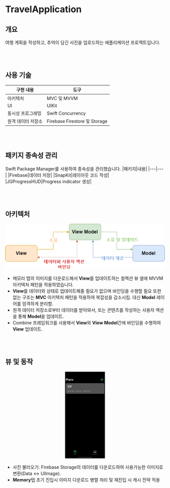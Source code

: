 # TravelApplication

## 개요
여행 계획을 작성하고, 추억이 담긴 사진을 업로드하는 애플리케이션 프로젝트입니다.


<br></br>
## 사용 기술
|구현 내용|도구|
|---|---|
|아키텍처|MVC 및 MVVM|
|UI|UIKit|
|동시성 프로그래밍|Swift Concurrency|
|원격 데이터 저장소|Firebase Firestore 및 Storage|



<br></br>
## 패키지 종속성 관리
Swift Package Manager를 사용하여 종속성을 관리했습니다.
|패키지|내용|
|---|---|
|Firebase|데이터 저장|
|SnapKit|레이아웃 코드 작성|
|JGProgressHUD|Progress indicator 생성|



<br></br>
## 아키텍처
<p align="center">
 <img src="/Document/MVVM.png">
</p>

- 메모리 탭의 이미지를 다운로드해서 **View**를 업데이트하는 컬렉션 뷰 셀에 MVVM 아키텍처 패턴을 적용하였습니다.
- **View**를 데이터와 상태로 업데이트해줄 필요가 없으며 바인딩을 수행할 필요 또한 없는 구조는 **MVC** 아키텍처 패턴을 적용하여 복잡성을 감소시킴. 대신 **Model** 레이어를 엄격하게 분리함.
- 원격 데이터 저장소로부터 데이터를 받아와서, 또는 콘텐츠를 작성하는 사용자 액션을 통해 **Model**을 업데이트.
- Combine 프레임워크를 사용해서 **View**와 **View Model**간에 바인딩을 수행하여 **View** 업데이트.



<br></br>
## 뷰 및 동작
<p align="center">
 <img src="/Document/Simulator Recording.gif" width="25%">
</p>

- 사진 불러오기: Firebase Storage의 데이터를 다운로드하여 사용가능한 이미지로 변환(Data <-> UIImage). 
- **Memory**탭 초기 진입시 이미지 다운로드 병렬 처리 및 재진입 시 캐시 전략 적용
